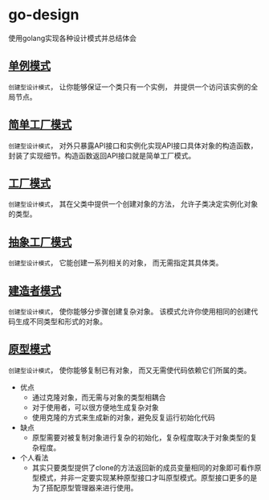 # **go-design**
使用golang实现各种设计模式并总结体会

## [单例模式](https://github.com/xjian2021/go-design/tree/main/singleton)
`创建型设计模式`， 让你能够保证一个类只有一个实例， 并提供一个访问该实例的全局节点。

## [简单工厂模式](https://github.com/xjian2021/go-design/tree/main/easy_factory)
`创建型设计模式`， 对外只暴露API接口和实例化实现API接口具体对象的构造函数，封装了实现细节。构造函数返回API接口就是简单工厂模式。

## [工厂模式](https://github.com/xjian2021/go-design/tree/main/factory_method)
`创建型设计模式`， 其在父类中提供一个创建对象的方法， 允许子类决定实例化对象的类型。

## [抽象工厂模式](https://github.com/xjian2021/go-design/tree/main/abstract_factory)
`创建型设计模式`， 它能创建一系列相关的对象， 而无需指定其具体类。

## [建造者模式](https://github.com/xjian2021/go-design/tree/main/builder)
`创建型设计模式`， 使你能够分步骤创建复杂对象。 该模式允许你使用相同的创建代码生成不同类型和形式的对象。

## [原型模式](https://github.com/xjian2021/go-design/tree/main/prototype)
`创建型设计模式`， 使你能够复制已有对象， 而又无需使代码依赖它们所属的类。
- 优点
  - 通过克隆对象，而无需与对象的类型相耦合
  - 对于使用者，可以很方便地生成复杂对象
  - 使用克隆的方式来生成新的对象，避免反复运行初始化代码
- 缺点
  - 原型需要对被复制对象进行复杂的初始化，复杂程度取决于对象类型的复杂程度。
- 个人看法
  - 其实只要类型提供了clone的方法返回新的成员变量相同的对象即可看作原型模式，并非一定要实现某种原型接口才叫原型模式。原型接口更多的是为了搭配原型管理器来进行使用。